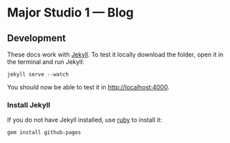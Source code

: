 # Major Studio 1 — Blog



## Development

These docs work with [Jekyll](https://jekyllrb.com/).
To test it locally download the folder, open it in the terminal and run Jekyll:

```shell
jekyll serve --watch
```
You should now be able to test it in [http://localhost:4000](http://localhost:4000).

### Install Jekyll

If you do not have Jekyll installed, use [ruby](https://www.ruby-lang.org/) to install it:

```shell
gem install github-pages
```

